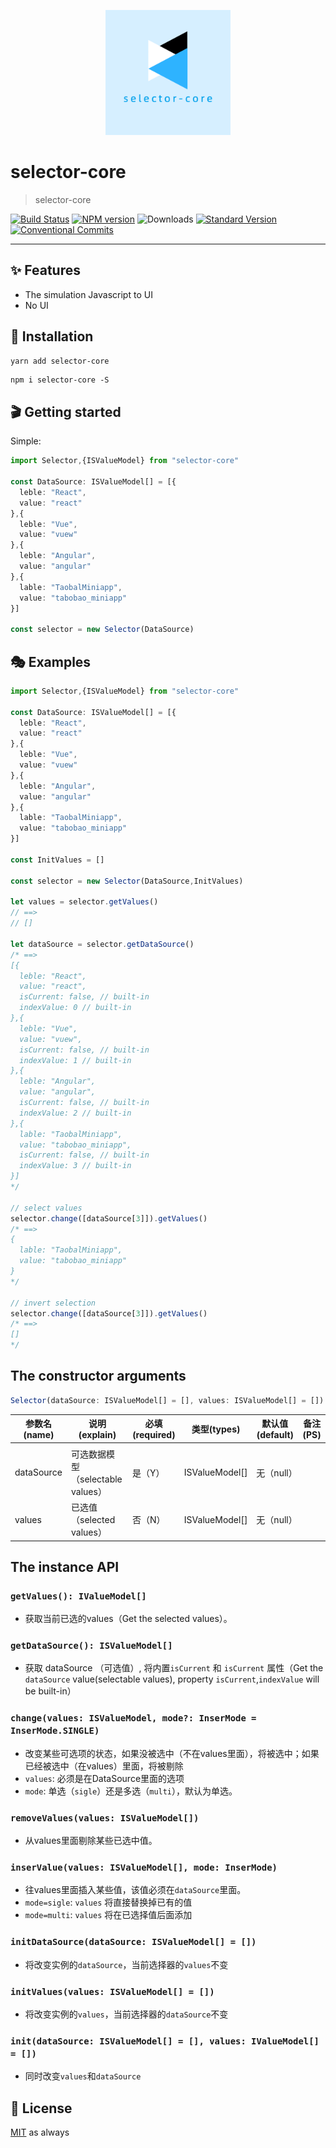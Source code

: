 <p align="center">
  <img src="./logo.png" width="200" alt="selector">
</p>

# selector-core

> selector-core

[![Build Status](https://travis-ci.org/jincdream/selector.js.svg?branch=master)](https://travis-ci.org/jincdream/selector.js.svg?branch=master)
[![NPM version](https://img.shields.io/npm/v/selector-core.svg)](https://www.npmjs.com/package/selector-core)
![Downloads](https://img.shields.io/npm/dm/selector-core.svg)
[![Standard Version](https://img.shields.io/badge/release-standard%20version-brightgreen.svg)](https://github.com/conventional-changelog/standard-version)
[![Conventional Commits](https://img.shields.io/badge/Conventional%20Commits-1.0.0-yellow.svg)](https://conventionalcommits.org)

---

## ✨ Features

- The simulation Javascript to UI
- No UI

## 🔧 Installation

```sh
yarn add selector-core
```

```
npm i selector-core -S
```

## 🎬 Getting started

Simple:

```ts
import Selector,{ISValueModel} from "selector-core"

const DataSource: ISValueModel[] = [{
  leble: "React",
  value: "react"
},{
  leble: "Vue",
  value: "vuew"
},{
  leble: "Angular",
  value: "angular"
},{
  lable: "TaobalMiniapp",
  value: "tabobao_miniapp"
}]

const selector = new Selector(DataSource)

```

## 🎭 Examples

```ts
import Selector,{ISValueModel} from "selector-core"

const DataSource: ISValueModel[] = [{
  leble: "React",
  value: "react"
},{
  leble: "Vue",
  value: "vuew"
},{
  leble: "Angular",
  value: "angular"
},{
  lable: "TaobalMiniapp",
  value: "tabobao_miniapp"
}]

const InitValues = []

const selector = new Selector(DataSource,InitValues)

let values = selector.getValues()
// ==>
// []

let dataSource = selector.getDataSource()
/* ==>
[{
  leble: "React",
  value: "react",
  isCurrent: false, // built-in
  indexValue: 0 // built-in
},{
  leble: "Vue",
  value: "vuew",
  isCurrent: false, // built-in
  indexValue: 1 // built-in
},{
  leble: "Angular",
  value: "angular",
  isCurrent: false, // built-in
  indexValue: 2 // built-in
},{
  lable: "TaobalMiniapp",
  value: "tabobao_miniapp",
  isCurrent: false, // built-in
  indexValue: 3 // built-in
}]
*/

// select values
selector.change([dataSource[3]]).getValues()
/* ==>
{
  lable: "TaobalMiniapp",
  value: "tabobao_miniapp"
}
*/

// invert selection
selector.change([dataSource[3]]).getValues()
/* ==>
[]
*/

```
## The constructor arguments

```ts
Selector(dataSource: ISValueModel[] = [], values: ISValueModel[] = [])

```

| 参数名(name) | 说明(explain) | 必填(required) | 类型(types) | 默认值(default) | 备注(PS) |
| ------ | ---- | ---- | ---- | ------ | ---- |
|  |  |  |  |  |  |
| dataSource | 可选数据模型（selectable values） | 是（Y） | ISValueModel[] | 无（null）| |
| values | 已选值（selected values） | 否（N） | ISValueModel[] | 无（null）| |


## The instance API

### `getValues(): IValueModel[]`
- 获取当前已选的values（Get the selected values）。


### `getDataSource(): ISValueModel[]`

- 获取 dataSource （可选值）, 将内置`isCurrent` 和 `isCurrent` 属性（Get the `dataSource` value(selectable values), property `isCurrent`,`indexValue` will be built-in）

### `change(values: ISValueModel, mode?: InserMode = InserMode.SINGLE)`

- 改变某些可选项的状态，如果没被选中（不在values里面），将被选中；如果已经被选中（在values）里面，将被剔除
- `values`: 必须是在DataSource里面的选项
- `mode`: 单选（`sigle`）还是多选（`multi`），默认为单选。

### `removeValues(values: ISValueModel[])`

- 从values里面剔除某些已选中值。

### `inserValue(values: ISValueModel[], mode: InserMode)`

- 往values里面插入某些值，该值必须在`dataSource`里面。
- `mode=sigle`: `values` 将直接替换掉已有的值
- `mode=multi`: `values` 将在已选择值后面添加

### `initDataSource(dataSource: ISValueModel[] = [])`

- 将改变实例的`dataSource`，当前选择器的`values`不变

### `initValues(values: ISValueModel[] = [])`

- 将改变实例的`values`，当前选择器的`dataSource`不变

### `init(dataSource: ISValueModel[] = [], values: IValueModel[] = [])`

- 同时改变`values`和`dataSource`

## 🥂 License

[MIT](./LICENSE.md) as always
